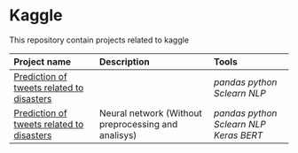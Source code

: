 # Kaggle
This repository contain projects related to kaggle



| Project name | Description | Tools | 
| :---------------------- | :---------------------- | :---------------------- |
| [ Prediction of tweets related to disasters ](twitter-project.ipynb) || *pandas* *python* *Sclearn* *NLP* |
| [ Prediction of tweets related to disasters ](neuron-twitter-project.ipynb) |Neural network (Without preprocessing and analisys)| *pandas* *python* *Sclearn* *NLP* *Keras* *BERT* |
